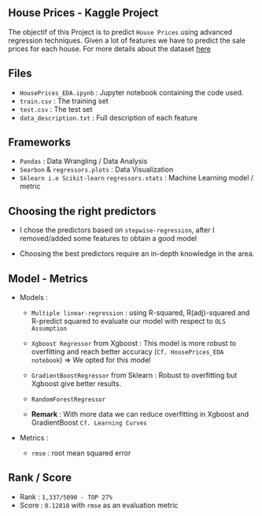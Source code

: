 House Prices - Kaggle Project
-----------------------------------------

The objectif of this Project is to predict `House Prices` using advanced regression techniques. Given a lot of features we have to predict the sale prices for each house. For more details about the dataset [here](https://www.kaggle.com/c/house-prices-advanced-regression-techniques/data)


Files
-----------------------------------------

* `HousePrices_EDA.ipynb` : Jupyter notebook containing the code used.
* `train.csv` : The training set
* `test.csv` : The test set
* `data_description.txt` : Full description of each feature


Frameworks
-----------------------------------------

* `Pandas` : Data Wrangling / Data Analysis
* `Searbon` & `regressors.plots` : Data Visualization
* `Sklearn i.e Scikit-learn` `regressors.stats` : Machine Learning model / metric

Choosing the right predictors
-----------------------------------------

* I chose the predictors based on `stepwise-regression`, after I removed/added some features to obtain
a good model

* Choosing the best predictors require an in-depth knowledge in the area.

Model - Metrics
------------------------------------------
* Models : 
	* `Multiple linear-regression` : using R-squared, R(adj)-squared and R-predict squared to evaluate our model with respect to `OLS Assumption`

	* `Xgboost Regressor` from Xgboost : This model is more robust to overfitting and reach better accuracy (`Cf. HousePrices_EDA notebook`) => We opted for this model

	* `GradientBoostRegressor` from Sklearn : Robust to overfitting but Xgboost give better results.

	* `RandomForestRegressor` 

	* **Remark** : With more data we can reduce overfitting in Xgboost and GradientBoost `Cf. Learning Curves`

* Metrics : 
	* `rmse` : root mean squared error

Rank / Score
----------------------------------------

* Rank : `1,337/5090 - TOP 27%`
* Score : `0.12810` with `rmse` as an evaluation metric



